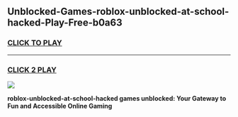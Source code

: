 
## Unblocked-Games-roblox-unblocked-at-school-hacked-Play-Free-b0a63
<h3>
<a href="https://premium76.site?title=roblox-unblocked-at-school-hacked&ref=12A">CLICK TO PLAY</a></h3>
<hr>

<h3>
<a href="https://premium76.site?title=roblox-unblocked-at-school-hacked&ref=12A">CLICK 2 PLAY</a>
  
</h3>

<a href="https://premium76.site?title=roblox-unblocked-at-school-hacked&ref=12A"><img src="https://clearcache.store/games.png"></a>


**roblox-unblocked-at-school-hacked games unblocked: Your Gateway to Fun and Accessible Online Gaming**
